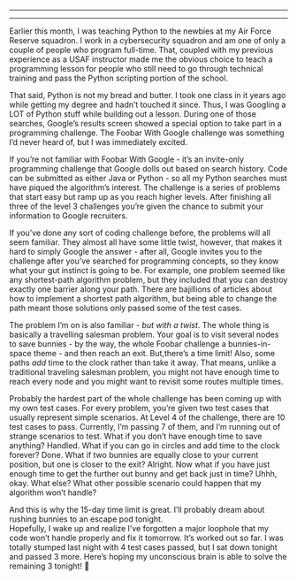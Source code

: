 ﻿---

---

Earlier this month, I was teaching Python to the newbies at my Air Force Reserve squadron. I work in a cybersecurity
squadron and am one of only a couple of people who program full-time.  That, coupled with my previous experience as a
USAF instructor made me the obvious choice to teach a programming lesson for people who still need to go through 
technical training and pass the Python scripting portion of the school.

That said, Python is not my bread and butter.  I took one class in it years ago while getting my degree and hadn’t 
touched it since.  Thus, I was Googling a LOT of Python stuff while building out a lesson.  During one of those 
searches, Google’s results screen showed a special option to take part in a programming challenge.  The Foobar With 
Google challenge was something I’d never heard of, but I was immediately excited.

If you’re not familiar with Foobar With Google - it’s an invite-only programming challenge that Google dolls out based 
on search history.  Code can be submitted as either Java or Python - so all my Python searches must have piqued the 
algorithm’s interest.  The challenge is a series of problems that start easy but ramp up as you reach higher levels.
After finishing all three of the level 3 challenges you’re given the chance to submit your information to Google 
recruiters.

If you’ve done any sort of coding challenge before, the problems will all seem familiar.  They almost all have some 
little twist, however, that makes it hard to simply Google the answer - after all, Google invites you to the challenge
after you’ve searched for programming concepts, so they know what your gut instinct is going to be.  For example, one 
problem seemed like any shortest-path algorithm problem, but they included that you can destroy exactly one barrier 
along your path.  There are bajillions of articles about how to implement a shortest path algorithm, but being able to 
change the path meant those solutions only passed some of the test cases.

The problem I’m on is also familiar - *but with a twist*.  The whole thing is basically a travelling salesman problem. 
Your goal is to visit several nodes to save bunnies - by the way, the whole Foobar challenge a bunnies-in-space 
theme - and then reach an exit.  But,there’s a time limit!  Also, some paths *add* time to the clock rather than take it 
away.  That means, unlike a traditional traveling salesman problem, you might not have enough time to reach every node 
and you might want to revisit some routes multiple times.

Probably the hardest part of the whole challenge has been coming up with my own test cases.  For every problem, you’re 
given two test cases that usually represent simple scenarios.  At Level 4 of the challenge, there are 10 test cases to 
pass.  Currently, I’m passing 7 of them, and I’m running out of strange scenarios to test.  What if you don’t have 
enough time to save anything?  Handled.  What if you can go in circles and add time to the clock forever?  Done.  What 
if two bunnies are equally close to your current position, but one is closer to the exit?  Alright.  Now what if you 
have just enough time to get the further out bunny and get back just in time?  Uhhh, okay.  What else?  What other 
possible scenario could happen that my algorithm won’t handle?

And this is why the 15-day time limit is great.  I’ll probably dream about rushing bunnies to an escape pod tonight.  
Hopefully, I wake up and realize I’ve forgotten a major loophole that my code won’t handle properly and fix it 
tomorrow.  It’s worked out so far.  I was totally stumped last night with 4 test cases passed, but I sat down tonight 
and passed 3 more.  Here’s hoping my unconscious brain is able to solve the remaining 3 tonight! 🤞
